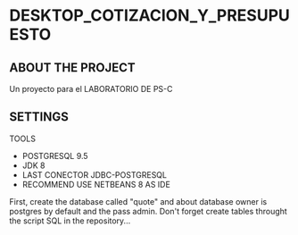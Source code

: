 # DESKTOP_COTIZACION_Y_PRESUPUESTO
## ABOUT THE PROJECT
Un proyecto para el LABORATORIO DE PS-C

## SETTINGS
TOOLS
- POSTGRESQL 9.5
- JDK 8
- LAST CONECTOR JDBC-POSTGRESQL
- RECOMMEND USE NETBEANS 8 AS IDE

First, create the database called "quote" and about database owner is postgres by default and the pass admin. Don't forget create tables throught the script SQL in the repository... 
